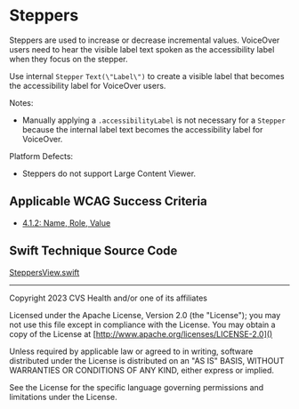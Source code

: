# Steppers
Steppers are used to increase or decrease incremental values. VoiceOver users need to hear the visible label text spoken as the accessibility label when they focus on the stepper. 

Use internal `Stepper` `Text(\"Label\")` to create a visible label that becomes the accessibility label for VoiceOver users.

Notes:

- Manually applying a `.accessibilityLabel` is not necessary for a `Stepper` because the internal label text becomes the accessibility label for VoiceOver.

Platform Defects:
- Steppers do not support Large Content Viewer.



## Applicable WCAG Success Criteria
- [4.1.2: Name, Role, Value](https://www.w3.org/WAI/WCAG22/Understanding/name-role-value.html)

## Swift Technique Source Code
[SteppersView.swift](../iOSswiftUIa11yTechniques/SteppersView.swift)

----

Copyright 2023 CVS Health and/or one of its affiliates

Licensed under the Apache License, Version 2.0 (the "License");
you may not use this file except in compliance with the License.
You may obtain a copy of the License at
[http://www.apache.org/licenses/LICENSE-2.0]()

Unless required by applicable law or agreed to in writing, software
distributed under the License is distributed on an "AS IS" BASIS,
WITHOUT WARRANTIES OR CONDITIONS OF ANY KIND, either express or implied.

See the License for the specific language governing permissions and
limitations under the License.

